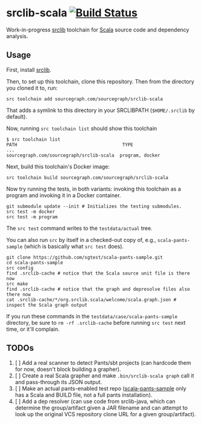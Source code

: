 # srclib-scala [![Build Status](https://travis-ci.org/sourcegraph/srclib-scala.png?branch=master)](https://travis-ci.org/sourcegraph/srclib-scala)

Work-in-progress [srclib](http://srclib.org) toolchain for
[Scala](http://scala-lang.org/) source code and dependency analysis.


## Usage

First, install [srclib](https://srclib.org).

Then, to set up this toolchain, clone this repository. Then from the directory
you cloned it to, run:

```
src toolchain add sourcegraph.com/sourcegraph/srclib-scala
```

That adds a symlink to this directory in your SRCLIBPATH
(`$HOME/.srclib` by default).

Now, running `src toolchain list` should show this toolchain

```
$ src toolchain list
PATH                                       TYPE
...
sourcegraph.com/sourcegraph/srclib-scala  program, docker
```

Next, build this toolchain's Docker image:

```
src toolchain build sourcegraph.com/sourcegraph/srclib-scala
```

Now try running the tests, in both variants: invoking this toolchain as a
program and invoking it in a Docker container.

```
git submodule update --init # Initializes the testing submodules.
src test -m docker
src test -m program
```

The `src test` command writes to the `testdata/actual` tree.

You can also run `src` by itself in a checked-out copy of, e.g.,
`scala-pants-sample` (which is basically what `src test` does).

```
git clone https://github.com/sgtest/scala-pants-sample.git
cd scala-pants-sample
src config
find .srclib-cache # notice that the Scala source unit file is there now
src make
find .srclib-cache # notice that the graph and depresolve files also there now
cat .srclib-cache/*/org.srclib.scala/welcome/scala.graph.json # inspect the Scala graph output
```

If you run these commands in the `testdata/case/scala-pants-sample`
directory, be sure to `rm -rf .srclib-cache` before running `src test`
next time, or it'll complain.


## TODOs

1. [ ] Add a real scanner to detect Pants/sbt projects (can hardcode them for now, doesn't block building a grapher).
1. [ ] Create a real Scala grapher and make `.bin/srclib-scala graph` call it and pass-through its JSON output.
1. [ ] Make an actual pants-enabled test repo ([scala-pants-sample](https://github.com/sgtest/scala-pants-sample) only has a Scala and BUILD file, not a full pants installation).
1. [ ] Add a dep resolver (can use code from srclib-java, which can determine the group/artifact given a JAR filename and can attempt to look up the original VCS repository clone URL for a given group/artifact).
